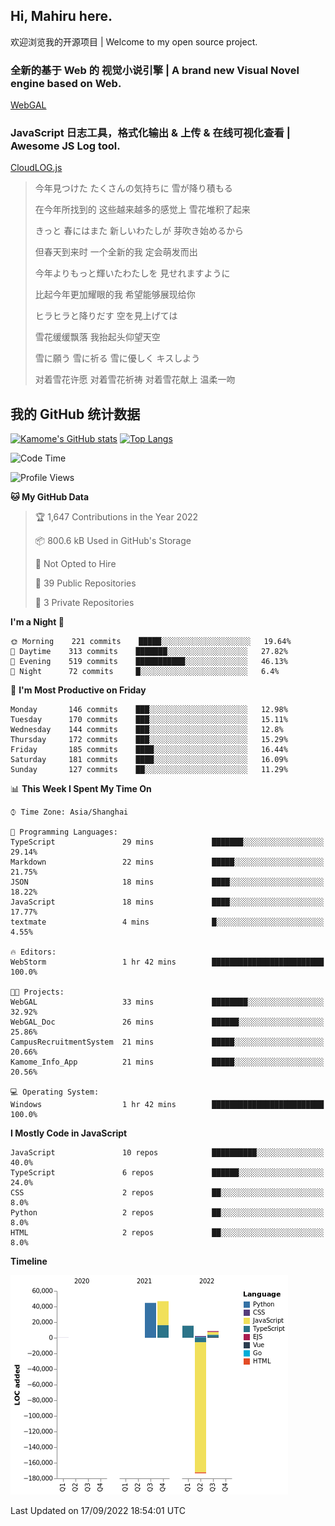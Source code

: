 ## Hi, Mahiru here.

欢迎浏览我的开源项目 | Welcome to my open source project.

### 全新的基于 Web 的 视觉小说引擎 | A brand new Visual Novel engine based on Web.

[WebGAL](https://github.com/MakinoharaShoko/WebGAL)

### JavaScript 日志工具，格式化输出 & 上传 & 在线可视化查看 | Awesome JS Log tool.

[CloudLOG.js](https://github.com/MakinoharaShoko/CloudLog.JS)

> 今年見つけた たくさんの気持ちに 雪が降り積もる  
> 
> 在今年所找到的 这些越来越多的感觉上 雪花堆积了起来  
> 
> きっと 春にはまた 新しいわたしが 芽吹き始めるから  
> 
> 但春天到来时 一个全新的我 定会萌发而出  
> 
> 今年よりもっと輝いたわたしを 見せれますように  
> 
> 比起今年更加耀眼的我 希望能够展现给你  
> 
> ヒラヒラと降りだす 空を見上げては  
> 
> 雪花缓缓飘落 我抬起头仰望天空  
> 
> 雪に願う 雪に祈る 雪に優しく キスしよう  
> 
> 对着雪花许愿 对着雪花祈祷 对着雪花献上 温柔一吻

## 我的 GitHub 统计数据

[![Kamome's GitHub stats](https://github-readme-stats.vercel.app/api?username=MakinoharaShoko)](https://github.com/anuraghazra/github-readme-stats)
[![Top Langs](https://github-readme-stats.vercel.app/api/top-langs/?username=MakinoharaShoko&layout=compact)](https://github.com/anuraghazra/github-readme-stats)

<!--
**MakinoharaShoko/MakinoharaShoko** is a ✨ _special_ ✨ repository because its `README.md` (this file) appears on your GitHub profile.

Here are some ideas to get you started:

- 🔭 I’m currently working on ...
- 🌱 I’m currently learning ...
- 👯 I’m looking to collaborate on ...
- 🤔 I’m looking for help with ...
- 💬 Ask me about ...
- 📫 How to reach me: ...
- 😄 Pronouns: ...
- ⚡ Fun fact: ...
-->

<!--START_SECTION:waka-->
![Code Time](http://img.shields.io/badge/Code%20Time-458%20hrs%2029%20mins-blue)

![Profile Views](http://img.shields.io/badge/Profile%20Views-2-blue)

**🐱 My GitHub Data** 

> 🏆 1,647 Contributions in the Year 2022
 > 
> 📦 800.6 kB Used in GitHub's Storage 
 > 
> 🚫 Not Opted to Hire
 > 
> 📜 39 Public Repositories 
 > 
> 🔑 3 Private Repositories  
 > 
**I'm a Night 🦉** 

```text
🌞 Morning    221 commits    █████░░░░░░░░░░░░░░░░░░░░   19.64% 
🌆 Daytime    313 commits    ███████░░░░░░░░░░░░░░░░░░   27.82% 
🌃 Evening    519 commits    ███████████░░░░░░░░░░░░░░   46.13% 
🌙 Night      72 commits     █░░░░░░░░░░░░░░░░░░░░░░░░   6.4%

```
📅 **I'm Most Productive on Friday** 

```text
Monday       146 commits    ███░░░░░░░░░░░░░░░░░░░░░░   12.98% 
Tuesday      170 commits    ███░░░░░░░░░░░░░░░░░░░░░░   15.11% 
Wednesday    144 commits    ███░░░░░░░░░░░░░░░░░░░░░░   12.8% 
Thursday     172 commits    ███░░░░░░░░░░░░░░░░░░░░░░   15.29% 
Friday       185 commits    ████░░░░░░░░░░░░░░░░░░░░░   16.44% 
Saturday     181 commits    ████░░░░░░░░░░░░░░░░░░░░░   16.09% 
Sunday       127 commits    ██░░░░░░░░░░░░░░░░░░░░░░░   11.29%

```


📊 **This Week I Spent My Time On** 

```text
⌚︎ Time Zone: Asia/Shanghai

💬 Programming Languages: 
TypeScript               29 mins             ███████░░░░░░░░░░░░░░░░░░   29.14% 
Markdown                 22 mins             █████░░░░░░░░░░░░░░░░░░░░   21.75% 
JSON                     18 mins             ████░░░░░░░░░░░░░░░░░░░░░   18.22% 
JavaScript               18 mins             ████░░░░░░░░░░░░░░░░░░░░░   17.77% 
textmate                 4 mins              █░░░░░░░░░░░░░░░░░░░░░░░░   4.55%

🔥 Editors: 
WebStorm                 1 hr 42 mins        █████████████████████████   100.0%

🐱‍💻 Projects: 
WebGAL                   33 mins             ████████░░░░░░░░░░░░░░░░░   32.92% 
WebGAL_Doc               26 mins             ██████░░░░░░░░░░░░░░░░░░░   25.86% 
CampusRecruitmentSystem  21 mins             █████░░░░░░░░░░░░░░░░░░░░   20.66% 
Kamome_Info_App          21 mins             █████░░░░░░░░░░░░░░░░░░░░   20.56%

💻 Operating System: 
Windows                  1 hr 42 mins        █████████████████████████   100.0%

```

**I Mostly Code in JavaScript** 

```text
JavaScript               10 repos            ██████████░░░░░░░░░░░░░░░   40.0% 
TypeScript               6 repos             ██████░░░░░░░░░░░░░░░░░░░   24.0% 
CSS                      2 repos             ██░░░░░░░░░░░░░░░░░░░░░░░   8.0% 
Python                   2 repos             ██░░░░░░░░░░░░░░░░░░░░░░░   8.0% 
HTML                     2 repos             ██░░░░░░░░░░░░░░░░░░░░░░░   8.0%

```


**Timeline**

![Chart not found](https://raw.githubusercontent.com/MakinoharaShoko/MakinoharaShoko/main/charts/bar_graph.png) 


 Last Updated on 17/09/2022 18:54:01 UTC
<!--END_SECTION:waka-->
